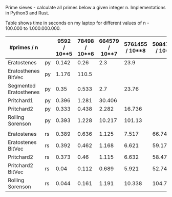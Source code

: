 Prime sieves - calculate all primes below a given integer n. Implementations in Python3 and Rust.

Table shows time in seconds on my laptop for different values of n - 100.000 to 1.000.000.000.

| #primes / n            |    | 9592 / 10\*\*5 | 78498 / 10\*\*6 | 664579 / 10\*\*7 | 5761455 / 10\*\*8 | 50847534 / 10\*\*9 |
| ---------------------- | -- | -------------- | --------------- | ---------------- | ----------------- | ------------------ |
| Eratostenes            | py | 0.142          | 0.26            | 2.3              | 23.9              |                    |
| Eratosthenes BitVec    | py | 1.176          | 110.5           |                  |                   |                    |
| Segmented Eratosthenes | py | 0.35           | 0.533           | 2.7              | 23.76             |                    |
| Pritchard1             | py | 0.396          | 1.281           | 30.406           |                   |                    |
| Pritchard2             | py | 0.333          | 0.438           | 2.282            | 16.736            |                    |
| Rolling Sorenson       | py | 0.393          | 1.228           | 10.217           | 101.13            |                    |
|                        |    |                |                 |                  |                   |                    |
| Eratostenes            | rs | 0.389          | 0.636           | 1.125            | 7.517             | 66.74              |
| Eratostenes BitVec     | rs | 0.392          | 0.462           | 1.168            | 6.621             | 59.174             |
| Pritchard2             | rs | 0.373          | 0.46            | 1.115            | 6.632             | 58.472             |
| Pritchard2 BitVec      | rs | 0.04           | 0.112           | 0.689            | 5.921             | 52.746             |
| Rolling Sorenson       | rs | 0.044          | 0.161           | 1.191            | 10.338            | 104.76             |
